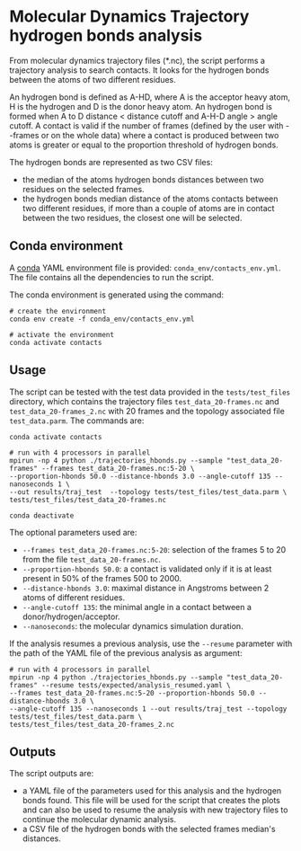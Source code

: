 # Molecular Dynamics Trajectory hydrogen bonds analysis

From molecular dynamics trajectory files (*.nc), the script performs a trajectory analysis to search contacts. It 
looks for the hydrogen bonds between the atoms of two different residues. 

An hydrogen bond is defined as A-HD, where A is the acceptor heavy atom, H is the hydrogen and D is the donor heavy 
atom. An hydrogen bond is formed when A to D distance < distance cutoff and A-H-D angle > angle cutoff.
A contact is valid if the number of frames (defined by the user with --frames or on the whole data) where a contact 
is produced between two atoms is greater or equal to the proportion threshold of hydrogen bonds.

The hydrogen bonds are represented as two CSV files:
   - the median of the atoms hydrogen bonds distances between two residues on the selected frames.
   - the hydrogen bonds median distance of the atoms contacts between two different residues, if more than a couple of atoms 
are in contact between the two residues, the closest one will be selected.

## Conda environment

A [conda](https://docs.conda.io/projects/conda/en/latest/index.html) YAML environment file is provided: 
`conda_env/contacts_env.yml`. The file contains all the dependencies to run the script.

The conda environment is generated using the command:
```shell script
# create the environment
conda env create -f conda_env/contacts_env.yml

# activate the environment
conda activate contacts
```

## Usage

The script can be tested with the test data provided in the `tests/test_files` directory, which contains the trajectory 
files `test_data_20-frames.nc` and `test_data_20-frames_2.nc` with 20 frames and the topology associated file \
`test_data.parm`. The commands are:

```shell script
conda activate contacts

# run with 4 processors in parallel
mpirun -np 4 python ./trajectories_hbonds.py --sample "test_data_20-frames" --frames test_data_20-frames.nc:5-20 \
--proportion-hbonds 50.0 --distance-hbonds 3.0 --angle-cutoff 135 --nanoseconds 1 \
--out results/traj_test  --topology tests/test_files/test_data.parm \
tests/test_files/test_data_20-frames.nc 

conda deactivate
```

The optional parameters used are:
- `--frames test_data_20-frames.nc:5-20`: selection of the frames 5 to 20 from the file `test_data_20-frames.nc`.
- `--proportion-hbonds 50.0`: a contact is validated only if it is at least present in 50% of the frames 500 to 2000.
- `--distance-hbonds 3.0`: maximal distance in Angstroms between 2 atoms of different residues.
- `--angle-cutoff 135`: the minimal angle in a contact between a donor/hydrogen/acceptor.
- `--nanoseconds`: the molecular dynamics simulation duration.

If the analysis resumes a previous analysis, use the `--resume` parameter with the path of the YAML file of the 
previous analysis as argument:

```shell script
# run with 4 processors in parallel
mpirun -np 4 python ./trajectories_hbonds.py --sample "test_data_20-frames" --resume tests/expected/analysis_resumed.yaml \
--frames test_data_20-frames.nc:5-20 --proportion-hbonds 50.0 --distance-hbonds 3.0 \
--angle-cutoff 135 --nanoseconds 1 --out results/traj_test --topology tests/test_files/test_data.parm \
tests/test_files/test_data_20-frames_2.nc
```

## Outputs

The script outputs are:
- a YAML file of the parameters used for this analysis and the hydrogen bonds found. This file will be used for the 
script that creates the plots and can also be used to resume the analysis with new trajectory files to continue the 
molecular dynamic analysis. 
- a CSV file of the hydrogen bonds with the selected frames median's distances.
